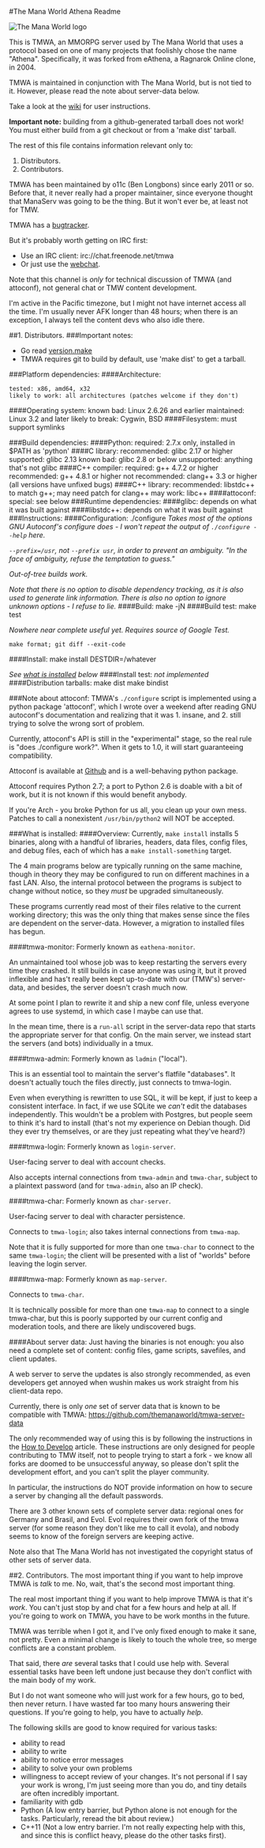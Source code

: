 #The Mana World Athena Readme

![The Mana World logo](share/tmwa/TheManaWorldLogo.png)

This is TMWA, an MMORPG server used by The Mana World that uses a protocol
based on one of many projects that foolishly chose the name "Athena".
Specifically, it was forked from eAthena, a Ragnarok Online clone, in 2004.

TMWA is maintained in conjunction with The Mana World, but is not tied to
it. However, please read the note about server-data below.


Take a look at the [wiki](http://wiki.themanaworld.org/index.php/How_to_Develop) for user instructions.

<b>Important note:</b> building from a github-generated tarball does not work!
You must either build from a git checkout or from a 'make dist' tarball.


The rest of this file contains information relevant only to:

1. Distributors.
2. Contributors.


TMWA has been maintained by o11c (Ben Longbons) since early 2011 or so.
Before that, it never really had a proper maintainer, since everyone
thought that ManaServ was going to be the thing. But it won't ever be,
at least not for TMW.

TMWA has a [bugtracker](https://github.com/themanaworld/tmwa/issues).

But it's probably worth getting on IRC first:
* Use an IRC client: irc://chat.freenode.net/tmwa
* Or just use the [webchat](https://webchat.freenode.net/?channels=#tmwa).

Note that this channel is *only* for technical discussion of TMWA (and
attoconf), not general chat or TMW content development.

I'm active in the Pacific timezone, but I might not have internet access
all the time. I'm usually never AFK longer than 48 hours; when there is an
exception, I always tell the content devs who also idle there.

##1. Distributors.
###Important notes:

- Go read [version.make](version.make)
- TMWA requires git to build by default, use 'make dist' to get a tarball.

###Platform dependencies:
####Architecture:

    tested: x86, amd64, x32
    likely to work: all architectures (patches welcome if they don't)

####Operating system:
    known bad: Linux 2.6.26 and earlier
    maintained: Linux 3.2 and later
    likely to break: Cygwin, BSD
####Filesystem:
    must support symlinks

###Build dependencies:
####Python:
    required: 2.7.x only, installed in $PATH as 'python'
####C library:
    recommended: glibc 2.17 or higher
    supported: glibc 2.13
    known bad: glibc 2.8 or below
    unsupported: anything that's not glibc
####C++ compiler:
    required: g++ 4.7.2 or higher
    recommended: g++ 4.8.1 or higher
    not recommended: clang++ 3.3 or higher (all versions have unfixed bugs)
####C++ library:
    recommended: libstdc++ to match g++; may need patch for clang++
    may work: libc++
####attoconf:
    special: see below
###Runtime dependencies:
####glibc:
    depends on what it was built against
####libstdc++:
    depends on what it was built against
###Instructions:
####Configuration:
    ./configure
_Takes most of the options GNU Autoconf's configure does - I won't
    repeat the output of `./configure --help` here._

_`--prefix=/usr`, not `--prefix usr`, in order to prevent an ambiguity.
    "In the face of ambiguity, refuse the temptation to guess."_

_Out-of-tree builds work._

_Note that there is no option to disable dependency tracking, as it
    is also used to generate link information. There is also no option
    to ignore unknown options - I refuse to lie._
####Build:
    make -jN
####Build test:
    make test

_Nowhere near complete useful yet. Requires source of Google Test._

    make format; git diff --exit-code
####Install:
    make install DESTDIR=/whatever

_See [what is installed](#what-is-installed) below_
####Install test:
_not implemented_
####Distribution tarballs:
    make dist
    make bindist

###Note about attoconf:
TMWA's `./configure` script is implemented using a python package
'attoconf', which I wrote over a weekend after reading GNU autoconf's
documentation and realizing that it was 1. insane, and 2. still trying
to solve the wrong sort of problem.

Currently, attoconf's API is still in the "experimental" stage, so the
real rule is "does ./configure work?".
When it gets to 1.0, it will start guaranteeing compatibility.

Attoconf is available at [Github](https://github.com/o11c/attoconf/) and is a
well-behaving python package.

Attoconf requires Python 2.7; a port to Python 2.6 is doable with a bit
of work, but it is not known if this would benefit anybody.

If you're Arch - you broke Python for us all, you clean up your own mess.
Patches to call a nonexistent `/usr/bin/python2` will NOT be accepted.

###What is installed:
####Overview:
Currently, `make install` installs 5 binaries, along with a handful
of libraries, headers, data files, config files, and debug files, each
of which has a `make install-something` target.

The 4 main programs below are typically running on the same machine,
though in theory they may be configured to run on different machines
in a fast LAN. Also, the internal protocol between the programs is
subject to change without notice, so they *must* be upgraded
simultaneously.

These programs currently read most of their files relative to the
current working directory; this was the only thing that makes sense
since the files are dependent on the server-data. However, a migration
to installed files has begun.


####tmwa-monitor:
Formerly known as `eathena-monitor`.

An unmaintained tool whose job was to keep restarting the servers
every time they crashed. It still builds in case anyone was using it,
but it proved inflexible and has't really been kept up-to-date with our
(TMW's) server-data, and besides, the server doesn't crash much now.

At some point I plan to rewrite it and ship a new conf file, unless
everyone agrees to use systemd, in which case I maybe can use that.

In the mean time, there is a `run-all` script in the server-data repo
that starts the appropriate server for that config. On the main server,
we instead start the servers (and bots) individually in a tmux.

####tmwa-admin:
Formerly known as `ladmin` ("local").

This is an essential tool to maintain the server's flatfile "databases".
It doesn't actually touch the files directly, just connects to
tmwa-login.

Even when everything is rewritten to use SQL, it will be kept, if just
to keep a consistent interface. In fact, if we use SQLite we *can't*
edit the databases independently. This wouldn't be a problem with
Postgres, but people seem to think it's hard to install (that's not my
experience on Debian though. Did they ever try themselves, or are they
just repeating what they've heard?)

####tmwa-login:
Formerly known as `login-server`.

User-facing server to deal with account checks.

Also accepts internal connections from `tmwa-admin` and `tmwa-char`,
subject to a plaintext password (and for `tmwa-admin`, also an IP check).

####tmwa-char:
Formerly known as `char-server`.

User-facing server to deal with character persistence.

Connects to `tmwa-login`; also takes internal connections from `tmwa-map`.

Note that it is fully supported for more than one `tmwa-char` to connect
to the same `tmwa-login`; the client will be presented with a list of
"worlds" before leaving the login server.

####tmwa-map:
Formerly known as `map-server`.

Connects to `tmwa-char`.

It is technically possible for more than one `tmwa-map` to connect to
a single tmwa-char, but this is poorly supported by our current config
and moderation tools, and there are likely undiscovered bugs.

####About server data:
Just having the binaries is not enough: you also need a complete set of
content: config files, game scripts, savefiles, and client updates.

A web server to serve the updates is also strongly recommended, as even
developers get annoyed when wushin makes us work straight from his
client-data repo.

Currently, there is only *one* set of server data that is known to be
compatible with TMWA: https://github.com/themanaworld/tmwa-server-data

The only recommended way of using this is by following the instructions
in the [How to Develop](https://wiki.themanaworld.org/index.php/Dev:How_to_Develop) article. These instructions are only designed
for people contributing to TMW itself, not to people trying to start
a fork - we know all forks are doomed to be unsuccessful anyway, so
please don't split the development effort, and you can't split the
player community.

In particular, the instructions do NOT provide information on how to
secure a server by changing all the default passwords.

There are 3 other known sets of complete server data: regional ones
for Germany and Brasil, and Evol. Evol requires their own fork of
the tmwa server (for some reason they don't like me to call it evola),
and nobody seems to know of the foreign servers are keeping active.

Note also that The Mana World has not investigated the copyright status
of other sets of server data.

##2. Contributors.
The most important thing if you want to help improve TMWA is *talk* to me.
No, wait, that's the second most important thing.

The real most important thing if you want to help improve TMWA is that it's
*work*. You can't just stop by and chat for a few hours and help at all.
If you're going to work on TMWA, you have to be work months in the future.

TMWA was terrible when I got it, and I've only fixed enough to make it
sane, not pretty. Even a minimal change is likely to touch the whole tree,
so merge conflicts are a constant problem.

That said, there *are* several tasks that I could use help with. Several
essential tasks have been left undone just because they don't conflict with
the main body of my work.

But I do not want someone who will just work for a few hours, go to bed,
then never return. I have wasted far too many hours answering their
questions. If you're going to help, you have to actually *help*.

The following skills are good to know required for various tasks:

  - ability to read
  - ability to write
  - ability to notice error messages
  - ability to solve your own problems
  - willingness to accept review of your changes. It's not personal if I
    say your work is wrong, I'm just seeing more than you do, and tiny
    details are often incredibly important.
  - familiarity with gdb
  - Python (A low entry barrier, but Python alone is not enough for the
    tasks. Particularly, reread the bit about review.)
  - C++11 (Not a low entry barrier. I'm not really expecting help with this,
    and since this is conflict heavy, please do the other tasks first).
